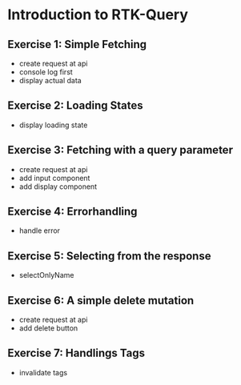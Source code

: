 # Introduction to RTK-Query

## Exercise 1: Simple Fetching

- create request at api
- console log first
- display actual data

## Exercise 2: Loading States

- display loading state

## Exercise 3: Fetching with a query parameter

- create request at api
- add input component
- add display component

## Exercise 4: Errorhandling

- handle error

## Exercise 5: Selecting from the response

- selectOnlyName

## Exercise 6: A simple delete mutation

- create request at api
- add delete button

## Exercise 7: Handlings Tags

- invalidate tags
